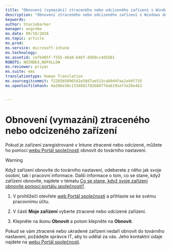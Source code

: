 ```yaml
---
title: "Obnovení (vymazání) ztraceného nebo odcizeného zařízení s Windows | Microsoft Intune"
description: "Obnovení ztraceného nebo odcizeného zařízení s Windows do továrního nastavení"
keywords: 
author: Staciebarker
manager: angrobe
ms.date: 09/19/2016
ms.topic: article
ms.prod: 
ms.service: microsoft-intune
ms.technology: 
ms.assetid: cefb485f-f555-4da9-b4bf-d569cc4d5581
ROBOTS: NOINDEX,NOFOLLOW
ms.reviewer: priyar
ms.suite: ems
translationtype: Human Translation
ms.sourcegitcommit: f2283b5896541e58d7ae515cab9d4faa1e9df735
ms.openlocfilehash: 4a206e30c1334681f82b8077da6191ef3e28e4b1


---
```



# Obnovení (vymazání) ztraceného nebo odcizeného zařízení

Pokud je zařízení zaregistrované v Intune ztracené nebo odcizené, můžete ho pomocí [webu Portál společnosti](http://portal.manage.microsoft.com) obnovit do továrního nastavení.


> [!WARNING]
> Když zařízení obnovíte do továrního nastavení, odeberete z něho jak svoje osobní, tak i pracovní informace. Další informace o tom, co se stane, když zařízení obnovíte, najdete v tématu [Co se stane, když svoje zařízení obnovíte pomocí portálu společnosti?](what-happens-if-you-reset-your-device-using-the-company-portal-windows.md).


1.  V prohlížeči otevřete [web Portál společnosti](http://portal.manage.microsoft.com) a přihlaste se ke svému pracovnímu účtu.

2.  V části **Moje zařízení** vyberte ztracené nebo odcizené zařízení.

3.  Klepněte na ikonu **Obnovit** a potom klepněte na **Obnovit**.

Pokud se vám ztracené nebo ukradené zařízení nedaří obnovit do továrního nastavení, požádejte správce IT, aby to udělal za vás. Jeho kontaktní údaje najdete na [webu Portál společnosti](http://portal.manage.microsoft.com).



<!--HONumber=Oct16_HO2-->


